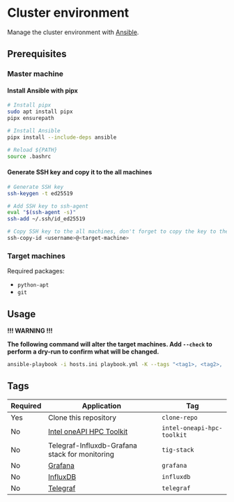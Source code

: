 # Cluster environment

Manage the cluster environment with [Ansible](https://www.ansible.com/).

## Prerequisites

### Master machine

#### Install Ansible with pipx

```bash
# Install pipx
sudo apt install pipx
pipx ensurepath

# Install Ansible
pipx install --include-deps ansible

# Reload ${PATH}
source .bashrc
```

#### Generate SSH key and copy it to the all machines

```bash
# Generate SSH key
ssh-keygen -t ed25519

# Add SSH key to ssh-agent
eval "$(ssh-agent -s)"
ssh-add ~/.ssh/id_ed25519

# Copy SSH key to the all machines, don't forget to copy the key to the master machine
ssh-copy-id <username>@<target-machine>
```

### Target machines

Required packages:

- `python-apt`
- `git`

## Usage

**!!! WARNING !!!**

**The following command will alter the target machines. Add `--check` to perform a dry-run to confirm what will be changed.**

```bash
ansible-playbook -i hosts.ini playbook.yml -K --tags "<tag1>, <tag2>, ..."
```

## Tags

| Required | Application | Tag |
| --- | --- | --- |
| Yes | Clone this repository | `clone-repo` |
| No | [Intel oneAPI HPC Toolkit](https://www.intel.com/content/www/us/en/developer/tools/oneapi/hpc-toolkit.html) | `intel-oneapi-hpc-toolkit` |
| No | Telegraf-Influxdb-Grafana stack for monitoring | `tig-stack` |
| No | [Grafana](https://grafana.com/) | `grafana` |
| No | [InfluxDB](https://www.influxdata.com/) | `influxdb` |
| No | [Telegraf](https://www.influxdata.com/) | `telegraf` |
